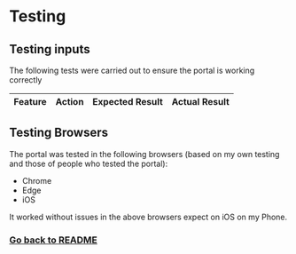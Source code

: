 # Testing
## Testing inputs
The following tests were carried out to ensure the portal is working correctly

| **Feature**   | **Action**                    | **Expected Result**          | **Actual Result** |
| ------------- | ----------------------------- | ---------------------------- | ----------------- |



## Testing Browsers
The portal was tested in the following browsers (based on my own testing and those of people who tested the portal):

- Chrome
- Edge
- iOS

It worked without issues in the above browsers expect on iOS on my Phone.

### [Go back to README](../README.md)